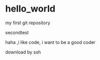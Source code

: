 # hello_world
my first git repository



secondtest

haha ,i like code, i want to be a good coder



download by ssh

